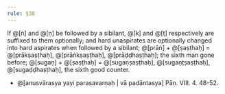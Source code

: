 ```yaml
---
rule: §38
---
```


If @[ṅ] and @[ṇ] be followed by a sibilant, @[k] and @[ṭ] respectively are suffixed to them optionally; and hard unaspirates are optionally changed into hard aspirates when followed by a sibilant; @[prāṅ] + @[ṣaṣṭhaḥ] = @[prākṣaṣṭhaḥ], @[prāṅkṣaṣṭhaḥ], @[prāḍḍhaṣṭhaḥ]; the sixth man gone before; @[sugaṇ] + @[ṣaṣṭhaḥ] = @[sugaṇṣaṣṭhaḥ], @[sugaṇṭṣaṣṭhaḥ], @[sugaḍḍhaṣṭhaḥ], the sixth good counter.

- @[anusvārasya yayi parasavarṇaḥ | vā padāntasya] Pāṇ. VIII. 4. 48-52.